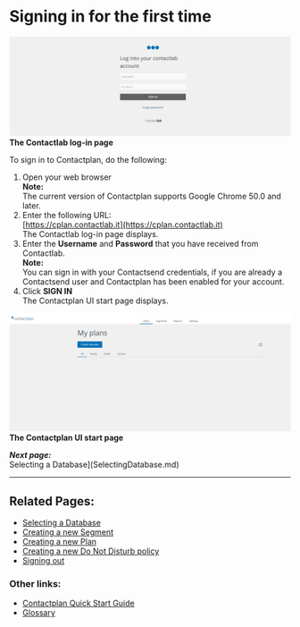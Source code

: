 # Signing in for the first time

![](SignInContactlabIT160530.jpg)  
**The Contactlab log-in page**  

To sign in to Contactplan, do the following:  

1. Open your web browser  
  **Note:**  
  The current version of Contactplan supports Google Chrome 50.0 and later.  
2. Enter the following URL:  
  [https://cplan.contactlab.it](https://cplan.contactlab.it)  
  The Contactlab log-in page displays.  
3. Enter the **Username** and **Password** that you have received from Contactlab.  
  **Note:**  
  You can sign in with your Contactsend credentials, if you are already a Contactsend user and Contactplan has been enabled for your account.  
4. Click **SIGN IN**  
  The Contactplan UI start page displays.  

![](StartCplanContactlabIT160530.jpg)  
**The Contactplan UI start page**

***Next page:***  
Selecting a Database](SelectingDatabase.md)

----------

## Related Pages:

* [Selecting a Database](SelectingDatabase.md)  
* [Creating a new Segment](CreatingNewSegment.md)  
* [Creating a new Plan](CreatingNewPlan.md)  
* [Creating a new Do Not Disturb policy](CreatingNewDND.md)  
* [Signing out](SigningOut.md)  

### Other links:  

* [Contactplan Quick Start Guide](README.md)  
* [Glossary](Glossary.md)  